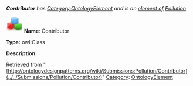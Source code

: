 ___Contributor__ has [Category:OntologyElement](../../Category/OntologyElement "Category:OntologyElement") and is an [element of](../../Property/ElementOf "Property:ElementOf") [Pollution](../../Submissions/Pollution "Submissions:Pollution")_


  




[![Class](../../images/thumb/2/27/Class.gif/45px-Class.gif)](../../Image/Class.gif "Class")
__Name__: Contributor 


__Type:__ owl:Class 


__Description__: 





Retrieved from "[http://ontologydesignpatterns.org/wiki/Submissions:Pollution/Contributor](../../Submissions/Pollution/Contributor)"
 [Category](http://ontologydesignpatterns.org/wiki/Special:Categories "Special:Categories"): [OntologyElement](../../Category/OntologyElement "Category:OntologyElement")